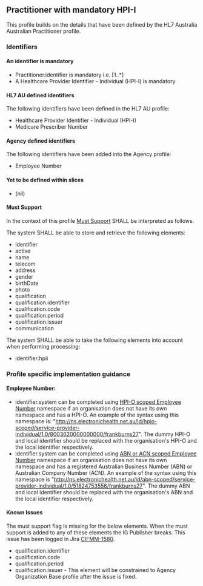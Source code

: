 ## Practitioner with mandatory HPI-I

This profile builds on the details that have been defined by the HL7 Australia Australian Practitioner profile.

### Identifiers
#### An identifier is mandatory
* Practitioner.identifier is mandatory i.e. [1..*]
* A Healthcare Provider Identifier - Individual (HPI-I) is mandatory

#### HL7 AU defined identifiers
The following identifiers have been defined in the HL7 AU profile:
* Healthcare Provider Identifier - Individual (HPI-I)
* Medicare Prescriber Number 

#### Agency defined identifiers
The following identifiers have been added into the Agency profile:
* Employee Number

#### Yet to be defined within slices
* (nil)

#### Must Support
In the context of this profile [Must Support](http://hl7.org/fhir/STU3/conformance-rules.html#mustSupport) SHALL be interpreted as follows.

The system SHALL be able to store and retrieve the following elements:
* identifier
* active
* name
* telecom
* address
* gender
* birthDate
* photo
* qualification
* qualification.identifier
* qualification.code
* qualification.period
* qualification.issuer
* communication

The system SHALL be able to take the following elements into account when performing processing:
* identifier:hpii
	
### Profile specific implementation guidance
#### Employee Number:
* identifier.system can be completed using [HPI-O scoped Employee Number](http://ns.electronichealth.net.au/id/hpio-scoped/service-provider-individual/1.0) namespace if an organisation does not have its own namespace and has a HPI-O. An example of the syntax using this namespace is: "http://ns.electronichealth.net.au/id/hpio-scoped/service-provider-individual/1.0/8003620000000000/frankburns27". The dummy HPI-O and local identifier should be replaced with the organisation's HPI-O and the local identifier respectively. 
* identifier.system can be completed using [ABN or ACN scoped Employee Number](http://ns.electronichealth.net.au/id/abn-scoped/service-provider-individual/1.0) namespace if an organisation does not have its own namespace and has a registered Australian Business Number (ABN) or Australian Company Number (ACN). An example of the syntax using this namespace is "http://ns.electronichealth.net.au/id/abn-scoped/service-provider-individual/1.0/51824753556/frankburns27". The dummy ABN and local identifier should be replaced with the organisation's ABN and the local identifier respectively. 
 
#### Known Issues
The must support flag is missing for the below elements. When the must support is added to any of these elements the IG Publisher breaks. This issue has been logged in Jira [CIFMM-1580](https://jira.nehta.net.au/browse/CIFMM-1580).
* qualification.identifier
* qualification.code
* qualification.period
* qualification.issuer - This element will be constrained to Agency Organization Base profile after the issue is fixed.